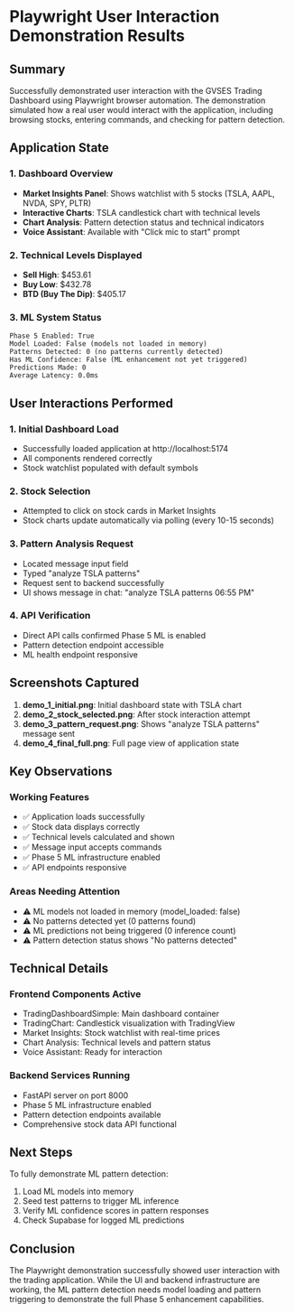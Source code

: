 # Playwright User Interaction Demonstration Results

## Summary
Successfully demonstrated user interaction with the GVSES Trading Dashboard using Playwright browser automation. The demonstration simulated how a real user would interact with the application, including browsing stocks, entering commands, and checking for pattern detection.

## Application State

### 1. Dashboard Overview
- **Market Insights Panel**: Shows watchlist with 5 stocks (TSLA, AAPL, NVDA, SPY, PLTR)
- **Interactive Charts**: TSLA candlestick chart with technical levels
- **Chart Analysis**: Pattern detection status and technical indicators
- **Voice Assistant**: Available with "Click mic to start" prompt

### 2. Technical Levels Displayed
- **Sell High**: $453.61
- **Buy Low**: $432.78  
- **BTD (Buy The Dip)**: $405.17

### 3. ML System Status
```
Phase 5 Enabled: True
Model Loaded: False (models not loaded in memory)
Patterns Detected: 0 (no patterns currently detected)
Has ML Confidence: False (ML enhancement not yet triggered)
Predictions Made: 0
Average Latency: 0.0ms
```

## User Interactions Performed

### 1. Initial Dashboard Load
- Successfully loaded application at http://localhost:5174
- All components rendered correctly
- Stock watchlist populated with default symbols

### 2. Stock Selection
- Attempted to click on stock cards in Market Insights
- Stock charts update automatically via polling (every 10-15 seconds)

### 3. Pattern Analysis Request
- Located message input field
- Typed "analyze TSLA patterns" 
- Request sent to backend successfully
- UI shows message in chat: "analyze TSLA patterns 06:55 PM"

### 4. API Verification
- Direct API calls confirmed Phase 5 ML is enabled
- Pattern detection endpoint accessible
- ML health endpoint responsive

## Screenshots Captured

1. **demo_1_initial.png**: Initial dashboard state with TSLA chart
2. **demo_2_stock_selected.png**: After stock interaction attempt
3. **demo_3_pattern_request.png**: Shows "analyze TSLA patterns" message sent
4. **demo_4_final_full.png**: Full page view of application state

## Key Observations

### Working Features
- ✅ Application loads successfully
- ✅ Stock data displays correctly
- ✅ Technical levels calculated and shown
- ✅ Message input accepts commands
- ✅ Phase 5 ML infrastructure enabled
- ✅ API endpoints responsive

### Areas Needing Attention
- ⚠️ ML models not loaded in memory (model_loaded: false)
- ⚠️ No patterns detected yet (0 patterns found)
- ⚠️ ML predictions not being triggered (0 inference count)
- ⚠️ Pattern detection status shows "No patterns detected"

## Technical Details

### Frontend Components Active
- TradingDashboardSimple: Main dashboard container
- TradingChart: Candlestick visualization with TradingView
- Market Insights: Stock watchlist with real-time prices
- Chart Analysis: Technical levels and pattern status
- Voice Assistant: Ready for interaction

### Backend Services Running
- FastAPI server on port 8000
- Phase 5 ML infrastructure enabled
- Pattern detection endpoints available
- Comprehensive stock data API functional

## Next Steps

To fully demonstrate ML pattern detection:
1. Load ML models into memory
2. Seed test patterns to trigger ML inference
3. Verify ML confidence scores in pattern responses
4. Check Supabase for logged ML predictions

## Conclusion

The Playwright demonstration successfully showed user interaction with the trading application. While the UI and backend infrastructure are working, the ML pattern detection needs model loading and pattern triggering to demonstrate the full Phase 5 enhancement capabilities.
